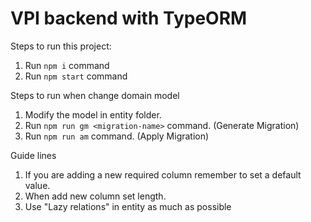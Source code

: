 # VPI backend with TypeORM

Steps to run this project:

1. Run `npm i` command
2. Run `npm start` command

Steps to run when change domain model

1. Modify the model in entity folder.
2. Run `npm run gm <migration-name>` command. (Generate Migration)
3. Run `npm run am` command. (Apply Migration)

Guide lines

1. If you are adding a new required column remember to set a default value.
2. When add new column set length.
3. Use "Lazy relations" in entity as much as possible